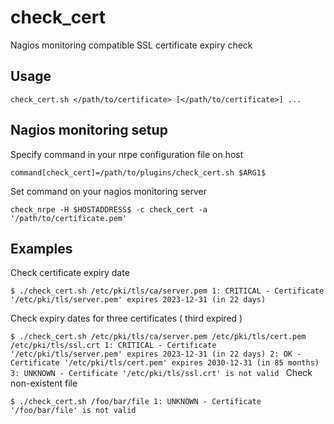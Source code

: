 # check_cert
Nagios monitoring compatible SSL certificate expiry check

## Usage
`check_cert.sh </path/to/certificate> [</path/to/certificate>] ...`

## Nagios monitoring setup
Specify command in your nrpe configuration file on host

`command[check_cert]=/path/to/plugins/check_cert.sh $ARG1$`

Set command on your nagios monitoring server

`check_nrpe -H $HOSTADDRESS$ -c check_cert -a '/path/to/certificate.pem'`

## Examples
Check certificate expiry date

`$ ./check_cert.sh /etc/pki/tls/ca/server.pem
1: CRITICAL - Certificate '/etc/pki/tls/server.pem' expires 2023-12-31 (in 22 days)`

Check expiry dates for three certificates ( third expired )

`$ ./check_cert.sh /etc/pki/tls/ca/server.pem /etc/pki/tls/cert.pem /etc/pki/tls/ssl.crt
1: CRITICAL - Certificate '/etc/pki/tls/server.pem' expires 2023-12-31 (in 22 days)
2: OK - Certificate '/etc/pki/tls/cert.pem' expires 2030-12-31 (in 85 months)
3: UNKNOWN - Certificate '/etc/pki/tls/ssl.crt' is not valid
`
Check non-existent file

`$ ./check_cert.sh /foo/bar/file
1: UNKNOWN - Certificate '/foo/bar/file' is not valid`
